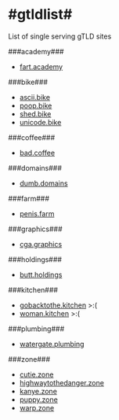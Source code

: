 #gtldlist#
========

List of single serving gTLD sites

###academy###
* [fart.academy](http://fart.academy)

###bike###
* [ascii.bike](http://ascii.bike)
* [poop.bike](http://poop.bike)
* [shed.bike](http://shed.bike)
* [unicode.bike](http://unicode.bike)

###coffee###
* [bad.coffee](http://bad.coffee)

###domains###
* [dumb.domains](http://dumb.domains)

###farm###
* [penis.farm](http://penis.farm)

###graphics###
* [cga.graphics](http://cga.graphics)

###holdings###
* [butt.holdings](http://butt.holdings)

###kitchen###
* [gobacktothe.kitchen](http://gobacktothe.kitchen/) >:(
* [woman.kitchen](http://woman.kitchen/) >:(

###plumbing###
* [watergate.plumbing](http://watergate.plumbing)

###zone###
* [cutie.zone](http://cutie.zone)
* [highwaytothedanger.zone](http://highwaytothedanger.zone)
* [kanye.zone](http://kanye.zone)
* [puppy.zone](http://puppy.zone)
* [warp.zone](http://warp.zone)



